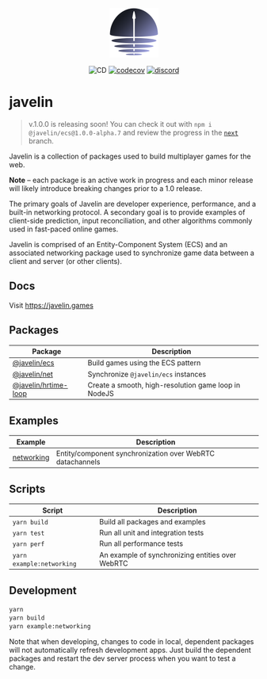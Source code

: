 <p align="center">
  <img src="./logo.png" width="100px">
</p>

<p align="center">
  <img src="https://github.com/3mcd/javelin/workflows/CD/badge.svg?branch=release/next" alt="CD">
  <a href="https://codecov.io/gh/3mcd/javelin"><img src="https://codecov.io/gh/3mcd/javelin/branch/master/graph/badge.svg?token=8UMA33S9UL" alt="codecov"></a>
  <a href="https://discord.com/invite/utP7Ep9m"><img src="https://img.shields.io/discord/844566064281026600?logo=discord" alt="discord"></a>
</p>

# javelin

> v.1.0.0 is releasing soon! You can check it out with `npm i @javelin/ecs@1.0.0-alpha.7` and review the progress in the [`next`](https://github.com/3mcd/javelin/tree/next) branch.

Javelin is a collection of packages used to build multiplayer games for the web.

**Note** – each package is an active work in progress and each minor release will likely introduce breaking changes prior to a 1.0 release.

The primary goals of Javelin are developer experience, performance, and a built-in networking protocol. A secondary goal is to provide examples of client-side prediction, input reconciliation, and other algorithms commonly used in fast-paced online games.

Javelin is comprised of an Entity-Component System (ECS) and an associated networking package used to synchronize game data between a client and server (or other clients).

## Docs

Visit https://javelin.games

## Packages

| Package                                        | Description                                          |
| ---------------------------------------------- | ---------------------------------------------------- |
| [@javelin/ecs](./packages/ecs)                 | Build games using the ECS pattern                    |
| [@javelin/net](./packages/net)                 | Synchronize `@javelin/ecs` instances                 |
| [@javelin/hrtime-loop](./packages/hrtime-loop) | Create a smooth, high-resolution game loop in NodeJS |

## Examples

| Example                             | Description                                               |
| ----------------------------------- | --------------------------------------------------------- |
| [networking](./examples/networking) | Entity/component synchronization over WebRTC datachannels |

## Scripts

| Script                    | Description                                      |
| ------------------------- | ------------------------------------------------ |
| `yarn build`              | Build all packages and examples                  |
| `yarn test`               | Run all unit and integration tests               |
| `yarn perf`               | Run all performance tests                        |
| `yarn example:networking` | An example of synchronizing entities over WebRTC |

## Development

```sh
yarn
yarn build
yarn example:networking
```

Note that when developing, changes to code in local, dependent packages will not automatically refresh development apps. Just build the dependent packages and restart the dev server process when you want to test a change.
